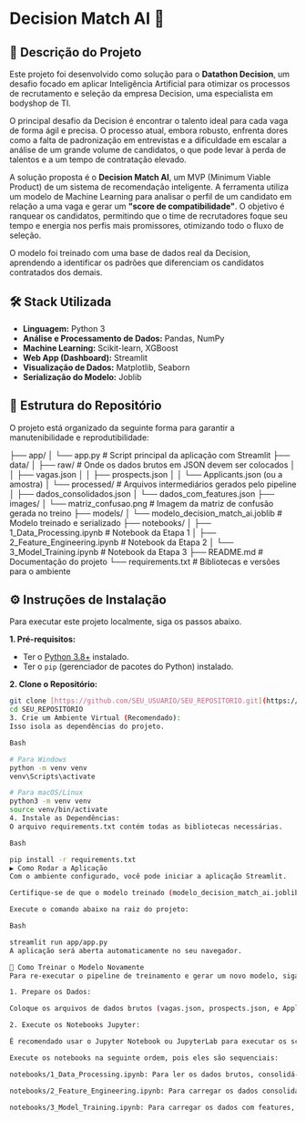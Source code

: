 # Decision Match AI 🤖

## 📝 Descrição do Projeto

Este projeto foi desenvolvido como solução para o **Datathon Decision**, um desafio focado em aplicar Inteligência Artificial para otimizar os processos de recrutamento e seleção da empresa Decision, uma especialista em bodyshop de TI.

O principal desafio da Decision é encontrar o talento ideal para cada vaga de forma ágil e precisa. O processo atual, embora robusto, enfrenta dores como a falta de padronização em entrevistas e a dificuldade em escalar a análise de um grande volume de candidatos, o que pode levar à perda de talentos e a um tempo de contratação elevado.

A solução proposta é o **Decision Match AI**, um MVP (Minimum Viable Product) de um sistema de recomendação inteligente. A ferramenta utiliza um modelo de Machine Learning para analisar o perfil de um candidato em relação a uma vaga e gerar um **"score de compatibilidade"**. O objetivo é ranquear os candidatos, permitindo que o time de recrutadores foque seu tempo e energia nos perfis mais promissores, otimizando todo o fluxo de seleção.

O modelo foi treinado com uma base de dados real da Decision, aprendendo a identificar os padrões que diferenciam os candidatos contratados dos demais.

## 🛠️ Stack Utilizada

* **Linguagem:** Python 3
* **Análise e Processamento de Dados:** Pandas, NumPy
* **Machine Learning:** Scikit-learn, XGBoost
* **Web App (Dashboard):** Streamlit
* **Visualização de Dados:** Matplotlib, Seaborn
* **Serialização do Modelo:** Joblib

## 📂 Estrutura do Repositório

O projeto está organizado da seguinte forma para garantir a manutenibilidade e reprodutibilidade:

├── app/
│   └── app.py                  # Script principal da aplicação com Streamlit
├── data/
│   ├── raw/                    # Onde os dados brutos em JSON devem ser colocados
│   │   ├── vagas.json
│   │   ├── prospects.json
│   │   └── Applicants.json (ou a amostra)
│   └── processed/              # Arquivos intermediários gerados pelo pipeline
│       ├── dados_consolidados.json
│       └── dados_com_features.json
├── images/
│   └── matriz_confusao.png     # Imagem da matriz de confusão gerada no treino
├── models/
│   └── modelo_decision_match_ai.joblib # Modelo treinado e serializado
├── notebooks/
│   ├── 1_Data_Processing.ipynb     # Notebook da Etapa 1
│   ├── 2_Feature_Engineering.ipynb # Notebook da Etapa 2
│   └── 3_Model_Training.ipynb      # Notebook da Etapa 3
├── README.md                     # Documentação do projeto
└── requirements.txt              # Bibliotecas e versões para o ambiente


## ⚙️ Instruções de Instalação

Para executar este projeto localmente, siga os passos abaixo.

**1. Pré-requisitos:**
* Ter o [Python 3.8+](https://www.python.org/downloads/) instalado.
* Ter o `pip` (gerenciador de pacotes do Python) instalado.

**2. Clone o Repositório:**
```bash
git clone [https://github.com/SEU_USUARIO/SEU_REPOSITORIO.git](https://github.com/SEU_USUARIO/SEU_REPOSITORIO.git)
cd SEU_REPOSITORIO
3. Crie um Ambiente Virtual (Recomendado):
Isso isola as dependências do projeto.

Bash

# Para Windows
python -m venv venv
venv\Scripts\activate

# Para macOS/Linux
python3 -m venv venv
source venv/bin/activate
4. Instale as Dependências:
O arquivo requirements.txt contém todas as bibliotecas necessárias.

Bash

pip install -r requirements.txt
▶️ Como Rodar a Aplicação
Com o ambiente configurado, você pode iniciar a aplicação Streamlit.

Certifique-se de que o modelo treinado (modelo_decision_match_ai.joblib) está no diretório models/.

Execute o comando abaixo na raiz do projeto:

Bash

streamlit run app/app.py
A aplicação será aberta automaticamente no seu navegador.

🧠 Como Treinar o Modelo Novamente
Para re-executar o pipeline de treinamento e gerar um novo modelo, siga estes passos:

1. Prepare os Dados:

Coloque os arquivos de dados brutos (vagas.json, prospects.json, e Applicants_amostra.json ou o Applicants.json completo) no diretório data/raw/.

2. Execute os Notebooks Jupyter:

É recomendado usar o Jupyter Notebook ou JupyterLab para executar os scripts de forma interativa.

Execute os notebooks na seguinte ordem, pois eles são sequenciais:

notebooks/1_Data_Processing.ipynb: Para ler os dados brutos, consolidá-los e salvar dados_consolidados.json.

notebooks/2_Feature_Engineering.ipynb: Para carregar os dados consolidados, criar as features de compatibilidade e salvar dados_com_features.json.

notebooks/3_Model_Training.ipynb: Para carregar os dados com features, treinar os modelos, selecionar o melhor e salvar o artefato final (modelo_decision_match_ai.joblib) no diretório models/.